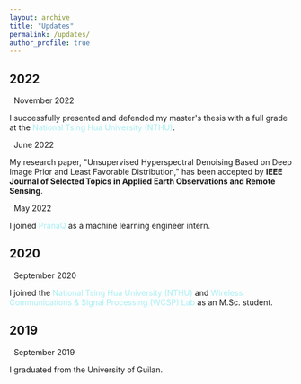```yaml
---
layout: archive
title: "Updates"
permalink: /updates/
author_profile: true
---
```


<h2 class="year">2022</h2>
<p align="justify">  
<div class="list__item">
<article class="archive__item">
<p class="page__meta"><em class="fa fa-calendar">&nbsp;</em> November 2022</p>
<p>I successfully presented and defended my master's thesis with a full grade at the <a href="https://nthu-en.site.nthu.edu.tw/" target="\_blank" style="color: #A7EEF3; text-decoration:none">National Tsing Hua University (NTHU)</a>.</p>
</article>
</div>  
<div class="list__item">
<article class="archive__item">
<p class="page__meta"><em class="fa fa-calendar">&nbsp;</em> June 2022</p>
<p>My research paper, "Unsupervised Hyperspectral Denoising Based on Deep Image Prior and Least Favorable Distribution," has been accepted by&nbsp;<strong>IEEE Journal of Selected Topics in Applied Earth Observations and Remote Sensing</strong>.</p>
</article>
</div>
<div class="list__item">
<article class="archive__item">
<p class="page__meta"><em class="fa fa-calendar">&nbsp;</em> May&nbsp;2022</p>
<p>I joined&nbsp;<a href="https://pranaq.com/" target="\_blank" style="color: #A7EEF3; text-decoration:none">PranaQ</a>&nbsp;as a machine learning engineer intern.</p>
</article>
</div>
</p>

<h2 class="year">2020</h2>
<p align="justify">  
<div class="list__item">
<article class="archive__item">
<p class="page__meta"><em class="fa fa-calendar">&nbsp;</em> September 2020</p>
<p>I joined the&nbsp;<a href="https://nthu-en.site.nthu.edu.tw/" target="\_blank" style="color: #A7EEF3; text-decoration:none">National Tsing Hua University (NTHU)</a>&nbsp;and&nbsp;<a href="https://www.ee.nthu.edu.tw/cychi/index.php" target="\_blank" style="color: #A7EEF3; text-decoration:none">Wireless Communications &amp; Signal Processing (WCSP) Lab</a>&nbsp;as an M.Sc. student.</p>
</article>
</div>
</p>

<h2 class="year">2019</h2>
<p align="justify">  
<div class="list__item">
<article class="archive__item">
<p class="page__meta"><em class="fa fa-calendar">&nbsp;</em> September 2019</p>
<p>I graduated from the University of Guilan.</p>
</article>
</div>
</p>
